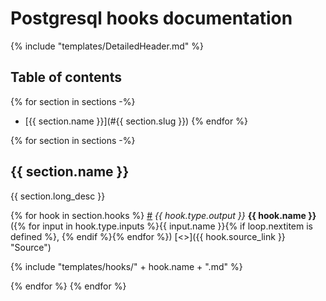 # Postgresql hooks documentation

{% include "templates/DetailedHeader.md" %}

## Table of contents

{% for section in sections -%}
* [{{ section.name }}](#{{ section.slug }})
{% endfor %}

{% for section in sections -%}
## {{ section.name }}

{{ section.long_desc }}

{% for hook in section.hooks %}
<a name="{{ hook.name }}" href="#{{ hook.name }}">#</a> <i>{{ hook.type.output }}</i> <b>{{ hook.name }}</b>({% for input in hook.type.inputs %}{{ input.name }}{% if loop.nextitem is defined %}, {% endif %}{% endfor %}) [<>]({{ hook.source_link }} "Source")

{% include "templates/hooks/" + hook.name + ".md" %}

{% endfor %}
{% endfor %}
